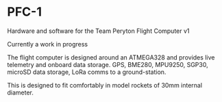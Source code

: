 # PFC-1
Hardware and software for the Team Peryton Flight Computer v1

Currently a work in progress

The flight computer is designed around an ATMEGA328 and provides live telemetry and onboard data storage.
GPS, BME280, MPU9250, SGP30, microSD data storage, LoRa comms to a ground-station.

This is designed to fit comfortably in model rockets of 30mm internal diameter.

